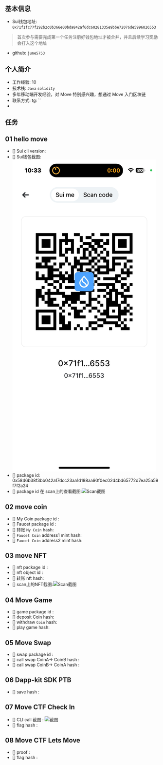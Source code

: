 ## 基本信息
- Sui钱包地址: `0x71f1fc77f292b2c0b366e00bda842af6dc60281335e9bbe72076de5996026553`
> 首次参与需要完成第一个任务注册好钱包地址才被合并，并且后续学习奖励会打入这个地址
- github: `june5753`

## 个人简介
- 工作经验: 10
- 技术栈: `Java` `solidity`
- 多年移动端开发经验，对 Move 特别感兴趣，想通过 Move 入门区块链
- 联系方式: tg: ``
- 
## 任务

##   01 hello move
- [] Sui cli version:
- [] Sui钱包截图: ![Sui钱包截图](images\sui_wallet.JPG)
- [] package id:  0x5846b38f3bb042a17dcc23aa1d188aa90f0ec02d4bd65772d7ea25a59f7f2a24
- [] package id 在 scan上的查看截图:![Scan截图](/images/Bruce_publish_success.jpg)

##   02 move coin
- [] My Coin package id :
- [] Faucet package id :
- [] 转账 `My Coin` hash:
- [] `Faucet Coin` address1 mint hash:
- [] `Faucet Coin` address2 mint hash:

##   03 move NFT
- [] nft package id :
- [] nft object id :
- [] 转账 nft  hash:
- [] scan上的NFT截图:![Scan截图](./images/你的图片地址)

##   04 Move Game
- [] game package id :
- [] deposit Coin hash:
- [] withdraw `Coin` hash:
- [] play game hash:

##   05 Move Swap
- [] swap package id :
- [] call swap CoinA-> CoinB  hash :
- [] call swap CoinB-> CoinA  hash :

##   06 Dapp-kit SDK PTB
- [] save hash :

##   07 Move CTF Check In
- [] CLI call 截图 : ![截图](./images/你的图片地址)
- [] flag hash :

##   08 Move CTF Lets Move
- [] proof :
- [] flag hash :
